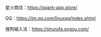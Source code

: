 星火商店：https://spark-app.store/

QQ：https://im.qq.com/linuxqq/index.shtml

搜狗输入法：https://shurufa.sogou.com/